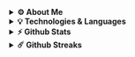 <details>
  <br />
  <summary><b>⚙️ About Me</b></summary>
  	<ul>
  	    <li><b>Name:</b> Reza</li>
	    <li><b>Country: </b> Iran</li>
  	  <li><b>Born In: </b> 1999</li>
	    <li><b>Educatio: </b> (soon to be) Mechanical Engineering Student</li>
	    <li><b>Passion:</b> Coding - Language Learning - Building Stuff</li>
	</ul>
</details>

<details>
  <summary><b>💡 Technologies & Languages</b></summary>

  <br />

  [![My Skills](https://skillicons.dev/icons?i=html,css,js,ts,react,tailwind,git,github,c,linux,figma,mongodb)](https://skillicons.dev)

</details>

<details>
  <summary><b>⚡ Github Stats</b></summary>

  <br />

  [![Top Langs](https://github-readme-stats-git-masterrstaa-rickstaa.vercel.app/api/top-langs/?username=rezabr1999&theme=gruvbox&hide_border=true)](https://github.com/rezabr1999/github-readme-stats)


</details>

<details>
  <summary><b>☄️ Github Streaks</b></summary>

  <br />

  [![GitHub Streak](https://streak-stats.demolab.com?user=rezabr1999&theme=gruvbox&hide_border=true&mode=daily)](https://git.io/streak-stats)

</details>
